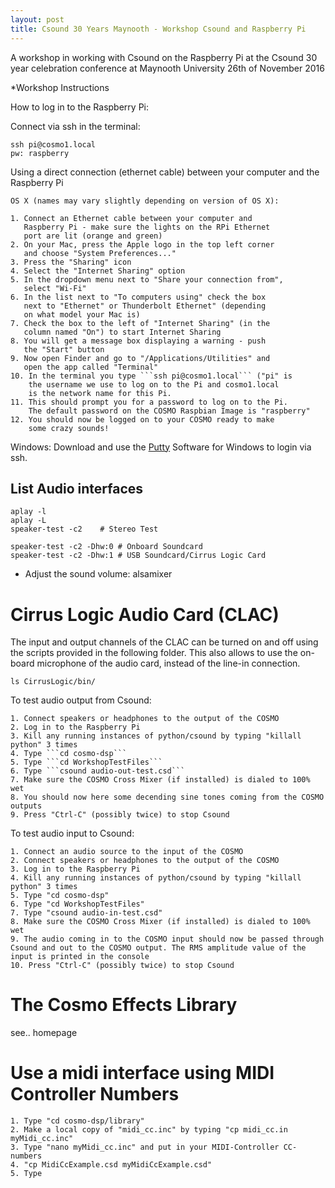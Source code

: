 ```yaml
---
layout: post
title: Csound 30 Years Maynooth - Workshop Csound and Raspberry Pi
---
```


A workshop in working with Csound on the Raspberry Pi at the Csound 30 year celebration conference at Maynooth University 26th of November 2016

*Workshop Instructions

How to log in to the Raspberry Pi:

Connect via ssh in the terminal:
```
ssh pi@cosmo1.local
pw: raspberry
```

Using a direct connection (ethernet cable) between your computer and the Raspberry Pi

	OS X (names may vary slightly depending on version of OS X):
	
	1. Connect an Ethernet cable between your computer and 
	   Raspberry Pi - make sure the lights on the RPi Ethernet 
	   port are lit (orange and green)
	2. On your Mac, press the Apple logo in the top left corner 
	   and choose "System Preferences..."
	3. Press the "Sharing" icon
	4. Select the "Internet Sharing" option
	5. In the dropdown menu next to "Share your connection from", 
	   select "Wi-Fi"
	6. In the list next to "To computers using" check the box 
	   next to "Ethernet" or Thunderbolt Ethernet" (depending 
	   on what model your Mac is)
	7. Check the box to the left of "Internet Sharing" (in the
	   column named "On") to start Internet Sharing
	8. You will get a message box displaying a warning - push 
	   the "Start" button
	9. Now open Finder and go to "/Applications/Utilities" and
	   open the app called "Terminal"
	10. In the terminal you type ```ssh pi@cosmo1.local``` ("pi" is
	    the username we use to log on to the Pi and cosmo1.local 
	    is the network name for this Pi. 
	11. This should prompt you for a password to log on to the Pi. 
	    The default password on the COSMO Raspbian Image is "raspberry"
	12. You should now be logged on to your COSMO ready to make
	    some crazy sounds! 
 
 Windows:
 Download and use the [Putty](http://www.putty.org/) Software for Windows to login via ssh.



## List Audio interfaces
```
aplay -l
aplay -L
speaker-test -c2	# Stereo Test

speaker-test -c2 -Dhw:0 # Onboard Soundcard
speaker-test -c2 -Dhw:1 # USB Soundcard/Cirrus Logic Card
```
- Adjust the sound volume: alsamixer

# Cirrus Logic Audio Card (CLAC)
The input and output channels of the CLAC can be turned on and off using the scripts provided in the following folder. This also allows to use the on-board microphone of the audio card, instead of the line-in connection.

```
ls CirrusLogic/bin/
```

To test audio output from Csound:

	1. Connect speakers or headphones to the output of the COSMO 
	2. Log in to the Raspberry Pi 
	3. Kill any running instances of python/csound by typing "killall python" 3 times
	4. Type ```cd cosmo-dsp```
	5. Type ```cd WorkshopTestFiles```
	6. Type ```csound audio-out-test.csd```
	7. Make sure the COSMO Cross Mixer (if installed) is dialed to 100% wet
	8. You should now here some decending sine tones coming from the COSMO outputs
	9. Press "Ctrl-C" (possibly twice) to stop Csound

To test audio input to Csound:

	1. Connect an audio source to the input of the COSMO
	2. Connect speakers or headphones to the output of the COSMO 
	3. Log in to the Raspberry Pi 
	4. Kill any running instances of python/csound by typing "killall python" 3 times
	5. Type "cd cosmo-dsp"
	6. Type "cd WorkshopTestFiles"
	7. Type "csound audio-in-test.csd"
	8. Make sure the COSMO Cross Mixer (if installed) is dialed to 100% wet
	9. The audio coming in to the COSMO input should now be passed through Csound and out to the COSMO output. The RMS amplitude value of the input is printed in the console
	10. Press "Ctrl-C" (possibly twice) to stop Csound

# The Cosmo Effects Library
 see.. homepage

# Use a midi interface using MIDI Controller Numbers


	1. Type "cd cosmo-dsp/library"
	2. Make a local copy of "midi_cc.inc" by typing "cp midi_cc.in myMidi_cc.inc"
	3. Type "nano myMidi_cc.inc" and put in your MIDI-Controller CC-numbers
	4. "cp MidiCcExample.csd myMidiCcExample.csd"
	5. Type

